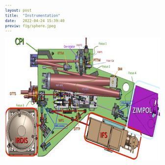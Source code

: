 ```yaml
---
layout: post
title:  "Instrumentation"
date:   2022-04-24 15:39:40
previw: fig/sphere.jpeg
---
```


<img src="/fig/sphere.jpeg" height="400">

